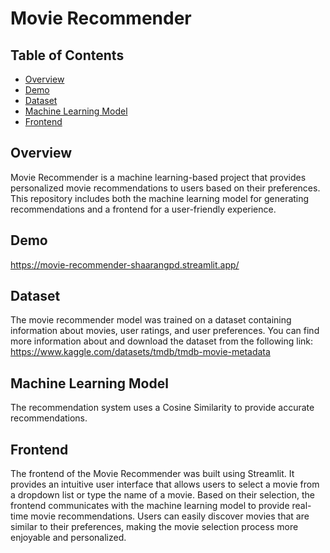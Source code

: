 # Movie Recommender

## Table of Contents
- [Overview](#overview)
- [Demo](#demo)
- [Dataset](#dataset)
- [Machine Learning Model](#machine-learning-model)
- [Frontend](#frontend)

## Overview
Movie Recommender is a machine learning-based project that provides personalized movie recommendations to users based on their preferences. This repository includes both the machine learning model for generating recommendations and a frontend for a user-friendly experience.

## Demo
https://movie-recommender-shaarangpd.streamlit.app/

## Dataset
The movie recommender model was trained on a dataset containing information about movies, user ratings, and user preferences. You can find more information about and download the dataset from the following link:
https://www.kaggle.com/datasets/tmdb/tmdb-movie-metadata

## Machine Learning Model
The recommendation system uses a Cosine Similarity to provide accurate recommendations.

## Frontend
The frontend of the Movie Recommender was built using Streamlit. It provides an intuitive user interface that allows users to select a movie from a dropdown list or type the name of a movie. Based on their selection, the frontend communicates with the machine learning model to provide real-time movie recommendations. Users can easily discover movies that are similar to their preferences, making the movie selection process more enjoyable and personalized.
